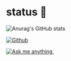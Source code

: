 # status 🤔

![Anurag's GitHub stats](https://github-readme-stats.vercel.app/api?username=Ln3242&show_icons=true&theme=radical)


[![Github](https://img.shields.io/github/followers/Ln3242?label=Follow&style=social)](https://github.com/rickstaa)

<!-- Social button 1 -->
<!-- Dark Mode -->
<a href="https://discord.gg/vNHfjWvWcn">
<img src="https://img.shields.io/discord/1046338122042064936?style=for-the-badge&logo=discord&labelColor=000&color=FFF#gh-dark-mode-only" alt="Ask me anything">
</a>
&nbsp;
